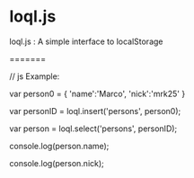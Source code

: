 loql.js
=======

loql.js : A simple interface to localStorage

=======

// js Example:

var person0 = {
        'name':'Marco',
        'nick':'mrk25'
}

var personID = loql.insert('persons', person0);

var person = loql.select('persons', personID);

console.log(person.name);

console.log(person.nick);
